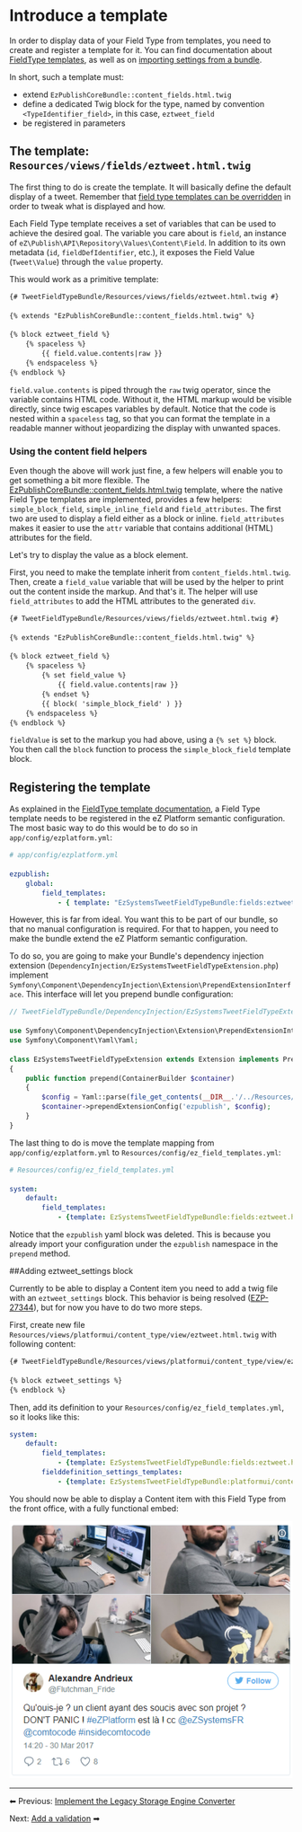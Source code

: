 # Introduce a template

In order to display data of your Field Type from templates, you need to create and register a template for it. You can find documentation about [FieldType templates](https://doc.ezplatform.com/en/latest/api/field_type_api_and_best_practices/#field-type-template), as well as on [importing settings from a bundle](https://doc.ezplatform.com/en/latest/cookbook/importing_settings_from_a_bundle/).

In short, such a template must:

- extend `EzPublishCoreBundle::content_fields.html.twig`
- define a dedicated Twig block for the type, named by convention `<TypeIdentifier_field>`, in this case, `eztweet_field`
- be registered in parameters

## The template:` Resources/views/fields/eztweet.html.twig`

The first thing to do is create the template. It will basically define the default display of a tweet. Remember that [field type templates can be overridden](https://doc.ezplatform.com/en/latest/guide/content_rendering/#override-a-field-template-block) in order to tweak what is displayed and how.

Each Field Type template receives a set of variables that can be used to achieve the desired goal. The variable you care about is `field`, an instance of `eZ\Publish\API\Repository\Values\Content\Field`. In addition to its own metadata (`id`, `fieldDefIdentifier`, etc.), it exposes the Field Value (`Tweet\Value`) through the `value` property.

This would work as a primitive template:  

``` html
{# TweetFieldTypeBundle/Resources/views/fields/eztweet.html.twig #}

{% extends "EzPublishCoreBundle::content_fields.html.twig" %}

{% block eztweet_field %}
    {% spaceless %}
        {{ field.value.contents|raw }}
    {% endspaceless %}
{% endblock %}
```

`field.value.contents` is piped through the `raw` twig operator, since the variable contains HTML code. Without it, the HTML markup would be visible directly, since twig escapes variables by default. Notice that the code is nested within a `spaceless` tag, so that you can format the template in a readable manner without jeopardizing the display with unwanted spaces.

### Using the content field helpers

Even though the above will work just fine, a few helpers will enable you to get something a bit more flexible. The <a href="https://github.com/ezsystems/ezpublish-kernel/blob/master/eZ/Bundle/EzPublishCoreBundle/Resources/views/content_fields.html.twig">EzPublishCoreBundle::content_fields.html.twig</a> template, where the native Field Type templates are implemented, provides a few helpers: `simple_block_field`, `simple_inline_field` and `field_attributes`. The first two are used to display a field either as a block or inline. `field_attributes` makes it easier to use the `attr` variable that contains additional (HTML) attributes for the field.

Let's try to display the value as a block element.

First, you need to make the template inherit from `content_fields.html.twig`. Then, create a `field_value` variable that will be used by the helper to print out the content inside the markup. And that's it. The helper will use `field_attributes` to add the HTML attributes to the generated `div`.

``` html
{# TweetFieldTypeBundle/Resources/views/fields/eztweet.html.twig #}

{% extends "EzPublishCoreBundle::content_fields.html.twig" %}

{% block eztweet_field %}
    {% spaceless %}
        {% set field_value %}
            {{ field.value.contents|raw }}
        {% endset %}
        {{ block( 'simple_block_field' ) }}
    {% endspaceless %}
{% endblock %}
```

`fieldValue` is set to the markup you had above, using a `{% set %}` block. You then call the `block` function to process the `simple_block_field` template block.

## Registering the template

As explained in the [FieldType template documentation](https://doc.ezplatform.com/en/latest/api/field_type_api_and_best_practices/#registering-your-template), a Field Type template needs to be registered in the eZ Platform semantic configuration. The most basic way to do this would be to do so in `app/config/ezplatform.yml`:

``` yml
# app/config/ezplatform.yml

ezpublish:
    global:
        field_templates:
            - { template: "EzSystemsTweetFieldTypeBundle:fields:eztweet.html.twig"}
```

However, this is far from ideal. You want this to be part of our bundle, so that no manual configuration is required. For that to happen, you need to make the bundle extend the eZ Platform semantic configuration.

To do so, you are going to make your Bundle's dependency injection extension (`DependencyInjection/EzSystemsTweetFieldTypeExtension.php`) implement `Symfony\Component\DependencyInjection\Extension\PrependExtensionInterface`. This interface will let you prepend bundle configuration:

``` php
// TweetFieldTypeBundle/DependencyInjection/EzSystemsTweetFieldTypeExtension.php

use Symfony\Component\DependencyInjection\Extension\PrependExtensionInterface;
use Symfony\Component\Yaml\Yaml;

class EzSystemsTweetFieldTypeExtension extends Extension implements PrependExtensionInterface
{
    public function prepend(ContainerBuilder $container)
    {
        $config = Yaml::parse(file_get_contents(__DIR__.'/../Resources/config/ez_field_templates.yml'));
        $container->prependExtensionConfig('ezpublish', $config);
    }
}
```

The last thing to do is move the template mapping from `app/config/ezplatform.yml` to `Resources/config/ez_field_templates.yml`:

``` yml
# Resources/config/ez_field_templates.yml

system:
    default:
        field_templates:
            - {template: EzSystemsTweetFieldTypeBundle:fields:eztweet.html.twig, priority: 0}
```

Notice that the `ezpublish` yaml block was deleted. This is because you already import your configuration under the `ezpublish` namespace in the `prepend` method.

##Adding eztweet_settings block

Currently to be able to display a Content item you need to add a twig file with an `eztweet_settings` block. This behavior is being resolved ([EZP-27344](https://jira.ez.no/browse/EZP-27344)), but for now you have to do two more steps.

First, create new file `Resources/views/platformui/content_type/view/eztweet.html.twig` with following content:

``` html
{# TweetFieldTypeBundle/Resources/views/platformui/content_type/view/eztweet.html.twig #}

{% block eztweet_settings %}
{% endblock %}
```

Then, add its definition to your `Resources/config/ez_field_templates.yml`, so it looks like this:

``` yml
system:
    default:
        field_templates:
            - {template: EzSystemsTweetFieldTypeBundle:fields:eztweet.html.twig, priority: 0}
        fielddefinition_settings_templates:
            - {template: EzSystemsTweetFieldTypeBundle:platformui/content_type/view:eztweet.html.twig, priority: 0}
```

You should now be able to display a Content item with this Field Type from the front office, with a fully functional embed:

![Final result of the tutorial](images/fieldtype_tutorial_result.png)

------------------------------------------------------------------------

⬅ Previous: [Implement the Legacy Storage Engine Converter](implement_the_legacy_storage_engine_converter.md)

Next: [Add a validation](add_a_validation.md) ➡
